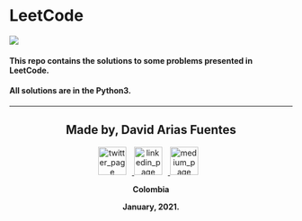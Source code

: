 # LeetCode

![](https://assets.leetcode.com/static_assets/public/images/LeetCode_Sharing.png)

#### This repo contains the solutions to some problems presented in LeetCode.
#### All solutions are in the Python3.

---

<p align="center">
 <h2 align="center">Made by, David Arias Fuentes</h2>
 <p align="center">
 <a href="https://twitter.com/DavidDevArias" target="_blank">
 <img alt="twitter_page" src="https://github.com/gedafu/readme-template/blob/master/images/twitter.png" style="float: center; margin-right: 10px" height="50" width="50">
 </a>
 <a href="https://www.linkedin.com/in/devarias/" target="_blank">
 <img alt="linkedin_page" src="https://github.com/gedafu/readme-template/blob/master/images/linkedin.png" style="float: center; margin-right: 10px" height="50" width="50">
 </a>
 <a href="https://daviddevarias.medium.com/" target="_blank">
 <img alt="medium_page" src="https://github.com/gedafu/readme-template/blob/master/images/medium.png" style="float: center; margin-right: 10px" height="50" width="50">
 </a>
 </p>
</p>

<p align="center">
</p>
<p align="center">
<b>Colombia<b><br>
</p>
<p align="center">
<b>January, 2021.<b>
</p>